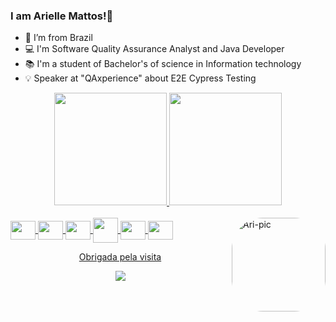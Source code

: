 ### I am Arielle Mattos!👋

- 🏡 I’m from Brazil
- 💻 I'm Software Quality Assurance Analyst and Java Developer
- 📚 I'm a student of Bachelor's of science in Information technology
- 💡 Speaker at "QAxperience" about E2E Cypress Testing

<div align="center">
  <a href="https://github.com/ariellemattos">
  <img height="180em" src="https://github-readme-stats.vercel.app/api?username=ariellemattos&show_icons=true&theme=dracula&include_all_commits=true&count_private=true"/>
  <img height="180em" src="https://github-readme-stats.vercel.app/api/top-langs/?username=ariellemattos&layout=compact&langs_count=7&theme=dracula"/>
</div>

<div style="display: inline_block"><br>
  <img align="center" height="30" width="40" src="https://cdn.jsdelivr.net/gh/devicons/devicon/icons/html5/html5-original.svg" />
  <img align="center" height="30" width="40" src="https://cdn.jsdelivr.net/gh/devicons/devicon/icons/css3/css3-original.svg" />
  <img align="center" height="30" width="40" src="https://cdn.jsdelivr.net/gh/devicons/devicon/icons/javascript/javascript-original.svg" />
  <img align="center" height="40" width="40" src="https://cdn.jsdelivr.net/gh/devicons/devicon/icons/php/php-original.svg" />
  <img align="center" height="30" width="40" src="https://cdn.jsdelivr.net/gh/devicons/devicon/icons/dart/dart-original.svg" />
  <img align="center" height="30" width="40" src="https://cdn.jsdelivr.net/gh/devicons/devicon/icons/java/java-original.svg" />
  <img align="right" alt="Ari-pic" height="150" style="border-radius:50px;" src="https://share-cdn.picrew.me/shareImg/org/202110/1272810_PqM6R1NQ.png">
</div>
  
<p align="center"> Obrigada pela visita </p>
<p align="center">   <img alingn="center" src="https://profile-counter.glitch.me/ariellemattos/count.svg" /></p>
